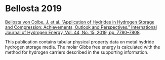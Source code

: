 # Bellosta 2019

[Bellosta von Colbe, J. et al. “Application of Hydrides in Hydrogen Storage and Compression: Achievements, Outlook and Perspectives.” International Journal of Hydrogen Energy, Vol. 44, No. 15, 2019, pp. 7780–7808](https://doi.org/10.1016/j.ijhydene.2019.01.104).

This publication contains tabular physical property data on metal hydride hydrogen storage media. The molar Gibbs free energy is calculated with the method for hydrogen carriers described in the supporting information.
